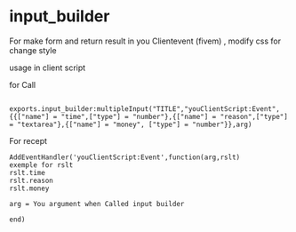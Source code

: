 # input_builder
For make form and return result in you Clientevent (fivem) , modify css for change style


usage in client script

for Call
```
    exports.input_builder:multipleInput("TITLE","youClientScript:Event",{{["name"] = "time",["type"] = "number"},{["name"] = "reason",["type"] = "textarea"},{["name"] = "money", ["type"] = "number"}},arg)
```

For recept

```
AddEventHandler('youClientScript:Event',function(arg,rslt)
exemple for rslt
rslt.time
rslt.reason
rslt.money

arg = You argument when Called input builder
	
end)
```
